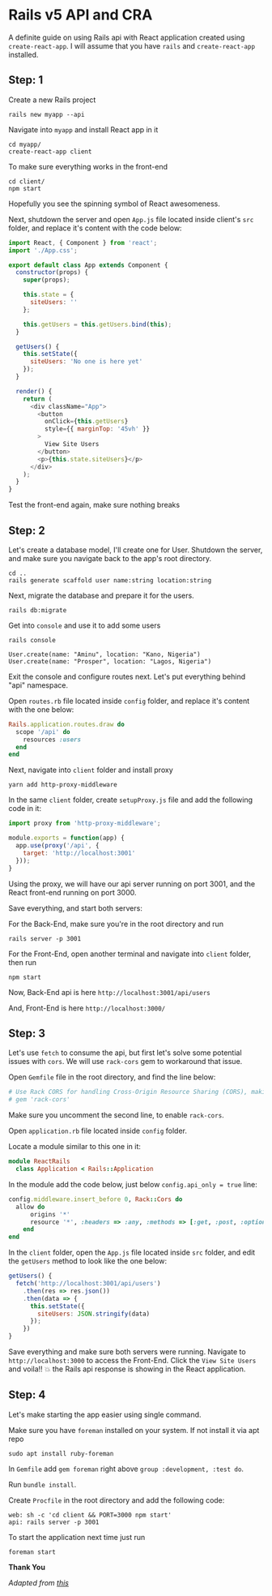 # Rails v5 API and CRA

A definite guide on using Rails api with React application created using `create-react-app`. I will assume that you have `rails` and `create-react-app` installed.

## Step: 1
Create a new Rails project
```
rails new myapp --api
```

Navigate into `myapp` and install React app in it
```
cd myapp/
create-react-app client
```

To make sure everything works in the front-end
```
cd client/
npm start
```

Hopefully you see the spinning symbol of React awesomeness.

Next, shutdown the server and open `App.js` file located inside client's `src` folder, and replace it's content with the code below:

```javascript
import React, { Component } from 'react';
import './App.css';

export default class App extends Component {
  constructor(props) {
    super(props);

    this.state = {
      siteUsers: ''
    };

    this.getUsers = this.getUsers.bind(this);
  }

  getUsers() {
    this.setState({
      siteUsers: 'No one is here yet'
    });
  }

  render() {
    return (
      <div className="App">
        <button 
          onClick={this.getUsers}
          style={{ marginTop: '45vh' }}
        >
          View Site Users
        </button>
        <p>{this.state.siteUsers}</p>
      </div>
    );
  }
}
```

Test the front-end again, make sure nothing breaks

## Step: 2
Let's create a database model, I'll create one for User. Shutdown the server, and make sure you navigate back to the app's root directory.
```
cd ..
rails generate scaffold user name:string location:string
```

Next, migrate the database and prepare it for the users.
```
rails db:migrate
```

Get into `console` and use it to add some users
```
rails console

User.create(name: "Aminu", location: "Kano, Nigeria")
User.create(name: "Prosper", location: "Lagos, Nigeria")
```

Exit the console and configure routes next. Let's put everything behind "api" namespace.

Open `routes.rb` file located inside `config` folder, and replace it's content with the one below:

```ruby
Rails.application.routes.draw do
  scope '/api' do 
    resources :users 
  end
end
```

Next, navigate into `client` folder and install proxy
```
yarn add http-proxy-middleware
```

In the same `client` folder, create `setupProxy.js` file and add the following code in it:

```javascript
import proxy from 'http-proxy-middleware';

module.exports = function(app) {
  app.use(proxy('/api', {
    target: 'http://localhost:3001'
  }));
}
```

Using the proxy, we will have our api server running on port 3001, and the React front-end running on port 3000.

Save everything, and start both servers:

For the Back-End, make sure you're in the root directory and run
```
rails server -p 3001
```

For the Front-End, open another terminal and navigate into `client` folder, then run
```
npm start
``` 

Now, Back-End api is here `http://localhost:3001/api/users`

And, Front-End is here `http://localhost:3000/`

## Step: 3
Let's use `fetch` to consume the api, but first let's solve some potential issues with `cors`. We will use `rack-cors` gem to workaround that issue.

Open `Gemfile` file in the root directory, and find the line below:

```ruby
# Use Rack CORS for handling Cross-Origin Resource Sharing (CORS), making cross-origin AJAX possible
# gem 'rack-cors'
```

Make sure you uncomment the second line, to enable `rack-cors`.

Open `application.rb` file located inside `config` folder.

Locate a module similar to this one in it:
```ruby
module ReactRails
  class Application < Rails::Application
```

In the module add the code below, just below `config.api_only = true` line:
```ruby
config.middleware.insert_before 0, Rack::Cors do
  allow do
      origins '*'
      resource '*', :headers => :any, :methods => [:get, :post, :options]
    end
end
```

In the `client` folder, open the `App.js` file located inside `src` folder, and edit the `getUsers` method to look like the one below:
```javascript
getUsers() {
  fetch('http://localhost:3001/api/users')
    .then(res => res.json())
    .then(data => {
      this.setState({
        siteUsers: JSON.stringify(data)
      });
    })
}
```

Save everything and make sure both servers were running. Navigate to `http://localhost:3000` to access the Front-End. Click the `View Site Users` and voila!! 💥 the Rails api response is showing in the React application.

## Step: 4
Let's make starting the app easier using single command.

Make sure you have `foreman` installed on your system. If not install it via apt repo
```
sudo apt install ruby-foreman
```

In `Gemfile` add `gem foreman` right above `group :development, :test do`.

Run `bundle install`.

Create `Procfile` in the root directory and add the following code:
```
web: sh -c 'cd client && PORT=3000 npm start'
api: rails server -p 3001
```

To start the application next time just run
```
foreman start
```

**Thank You**

_Adapted from [this](https://medium.com/@nick.hartunian/rails-5-api-create-react-app-full-stack-heaven-2b2160b5ce6b)_